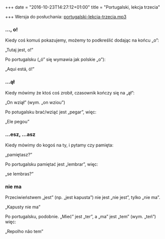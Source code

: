 +++
date = "2016-10-23T14:27:12+01:00"
title = "Portugalski, lekcja trzecia"

+++
Wersja do posłuchania: [portugalski-lekcja-trzecia.mp3](/media/portugalski-lekcja-trzecia.mp3)

### …, o!

Kiedy coś komuś pokazujemy, możemy to podkreślić dodając na końcu „o”:

„Tutaj jest, o!”

Po portugalsku („ó” się wymawia jak polskie „o”):

„Aqui está, ó!”

### …ął

Kiedy mówimy że ktoś coś zrobił, czasownik kończy się na „ął”:

„On wziął” (wym. „on wziou”)

Po potugalsku brać/wziąć jest „pegar”, więc:

„Ele pegou”

### …esz, …asz

Kiedy mówimy do kogoś na ty, i pytamy czy pamięta:

„pamiętasz?”

Po portugalsku pamiętać jest „lembrar”, więc:

„se lembras?”

### nie ma

Przeciwieństwem „jest” (np. „jest kapusta”) nie jest „nie jest”, tylko „nie ma”.

„Kapusty nie ma”

Po portugalsku, podobnie. „Mieć” jest „ter”, a „ma” jest „tem” (wym. „teń”) więc:

„Repolho não tem”
